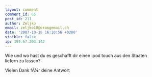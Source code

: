 ```yaml
---
layout: comment
comment_id: 65
post_id: 211
author: Zeljko
email: zeljko10@orangemail.ch
date: '2007-10-18 16:10:56 +0200'
visible: false
ip: 199.67.203.142
---
```

Wie und wo hast du es geschafft dir einen ipod touch aus den Staaten liefern zu lassen?

Vielen Dank fÃ¼r deine Antwort
